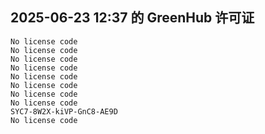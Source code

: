 ## 2025-06-23 12:37 的 GreenHub 许可证
```
No license code
No license code
No license code
No license code
No license code
No license code
No license code
No license code
SYC7-8W2X-kiVP-GnC8-AE9D
No license code
```
